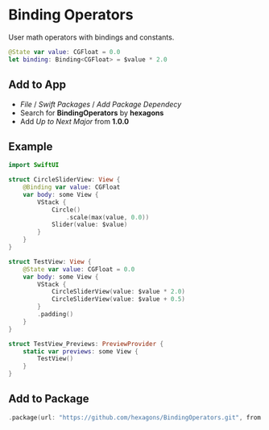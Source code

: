 # Binding Operators

User math operators with bindings and constants.

~~~~swift
@State var value: CGFloat = 0.0
let binding: Binding<CGFloat> = $value * 2.0
~~~~

## Add to App

- *File* / *Swift Packages* / *Add Package Dependecy*
- Search for **BindingOperators** by **hexagons**
- Add *Up to Next Major* from **1.0.0**

## Example

~~~~swift
import SwiftUI

struct CircleSliderView: View {
    @Binding var value: CGFloat
    var body: some View {
        VStack {
            Circle()
                .scale(max(value, 0.0))
            Slider(value: $value)
        }
    }
}

struct TestView: View {
    @State var value: CGFloat = 0.0
    var body: some View {
        VStack {
            CircleSliderView(value: $value * 2.0)
            CircleSliderView(value: $value + 0.5)
        }
        .padding()
    }
}

struct TestView_Previews: PreviewProvider {
    static var previews: some View {
        TestView()
    }
}
~~~~

## Add to Package

~~~~swift
.package(url: "https://github.com/hexagons/BindingOperators.git", from: "1.0.0")
~~~~
